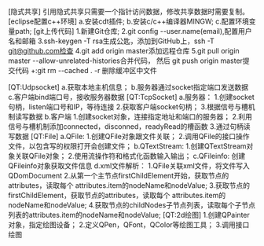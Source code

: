 [隐式共享]
引用隐式共享只需要一个指针访问数据，修改共享数据时需要复制。
[eclipse配置c++环境]
a.安装cdt插件;
b.安装c/c++编译器MINGW;
c.配置环境变量path;
[git上传代码]
1.新建Git仓库;
2.git config --user.name(email),配置用户名和邮箱
3.ssh-keygen -T rsa生成公匙，添加到GitHub上，ssh -T git@github.com检查
4.git add origin master添加远程仓库
5.git pull origin master --allow-unrelated-histories合并代码，
然后 git push origin master提交代码
+:git rm --cached . -r 删除缓冲区中文件

[QT:Udpsocket]
a.获取本地主机信息；
b.服务器通过socket指定端口发送数据
c.客户端bind端口号，接收服务器数据
[QT:TcpSocket]
a.服务器：
1.创建socket句柄，listen端口号和IP，等待连接
2.获取客户端socket句柄；
3.根据信号与槽机制读写数据
b.客户端
1.创建socket对象，连接指定地址和端口的服务器；
2.利用信号与槽机制添加connected，disconned，readyRead的槽函数
3.通过句柄读写数据
[QT:File]
a.QFile:
1.创建QFile对象跟文件关联；
2.调用QFile的接口操作文件，以包含写的权限打开会创建文件；
b.QTextStream:
1.创建QTextStream对象关联QFile对象；
2.使用流操作符和格式化函数输入输出；
c.QFileinfo:
创建QFileinfo对象获取文件信息
d.xml文件解析：
1.QFile关联xml文件，将文件写入QDomDocument
2.从第一个主节点firstChildElement开始，获取节点的attributes，读取每个
attributes.item的nodeName和nodeValue;
3.获取节点的firstChildElement，获取节点的attributes，读取每个
attributes.item的nodeName和nodeValue;
4.获取节点的childNodes子节点列表，读取每个子节点列表的attributes.item的nodeName和nodeValue;
[QT:2d绘图]
1.创建QPainter对象，指定绘图设备；
2.定义QPen，QFont，QColor等绘图工具；
3.调用接口绘图


